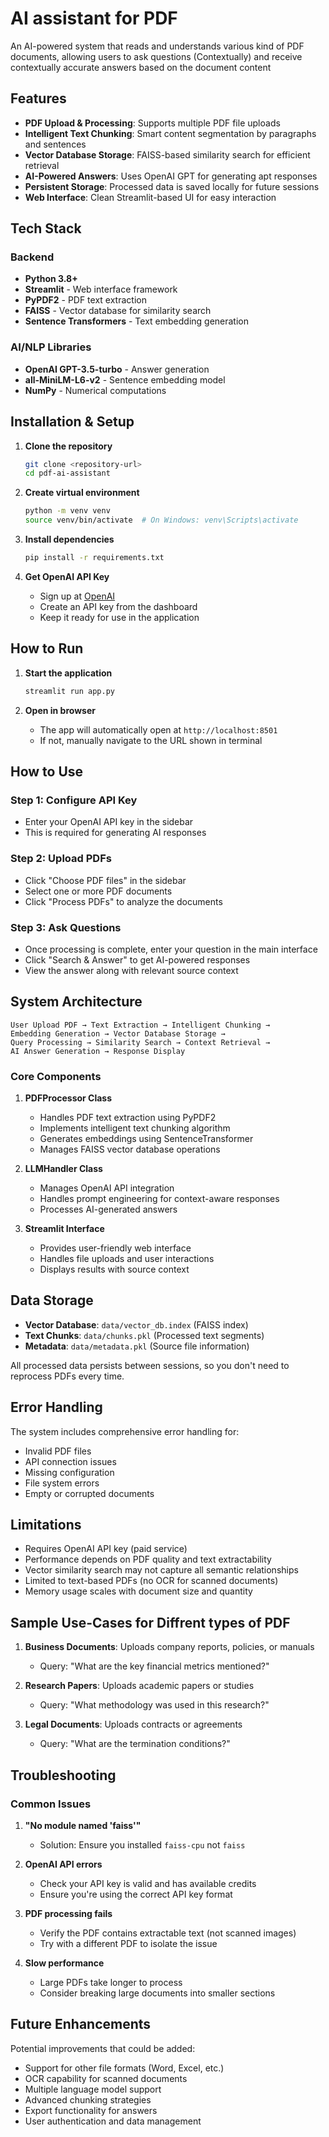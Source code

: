 #  AI assistant for PDF

An AI-powered system that reads and understands various kind of PDF documents, allowing users to ask questions (Contextually) and receive contextually accurate answers based on the document content

## Features

- **PDF Upload & Processing**: Supports multiple PDF file uploads
- **Intelligent Text Chunking**: Smart content segmentation by paragraphs and sentences
- **Vector Database Storage**: FAISS-based similarity search for efficient retrieval
- **AI-Powered Answers**: Uses OpenAI GPT for generating apt responses
- **Persistent Storage**: Processed data is saved locally for future sessions
- **Web Interface**: Clean Streamlit-based UI for easy interaction

## Tech Stack

### Backend
- **Python 3.8+**
- **Streamlit** - Web interface framework
- **PyPDF2** - PDF text extraction
- **FAISS** - Vector database for similarity search
- **Sentence Transformers** - Text embedding generation

### AI/NLP Libraries
- **OpenAI GPT-3.5-turbo** - Answer generation
- **all-MiniLM-L6-v2** - Sentence embedding model
- **NumPy** - Numerical computations

## Installation & Setup

1. **Clone the repository**
   ```bash
   git clone <repository-url>
   cd pdf-ai-assistant
   ```

2. **Create virtual environment**
   ```bash
   python -m venv venv
   source venv/bin/activate  # On Windows: venv\Scripts\activate
   ```

3. **Install dependencies**
   ```bash
   pip install -r requirements.txt
   ```

4. **Get OpenAI API Key**
   - Sign up at [OpenAI](https://platform.openai.com/)
   - Create an API key from the dashboard
   - Keep it ready for use in the application

## How to Run

1. **Start the application**
   ```bash
   streamlit run app.py
   ```

2. **Open in browser**
   - The app will automatically open at `http://localhost:8501`
   - If not, manually navigate to the URL shown in terminal

## How to Use

### Step 1: Configure API Key
- Enter your OpenAI API key in the sidebar
- This is required for generating AI responses

### Step 2: Upload PDFs
- Click "Choose PDF files" in the sidebar
- Select one or more PDF documents
- Click "Process PDFs" to analyze the documents

### Step 3: Ask Questions
- Once processing is complete, enter your question in the main interface
- Click "Search & Answer" to get AI-powered responses
- View the answer along with relevant source context

## System Architecture

```
User Upload PDF → Text Extraction → Intelligent Chunking → 
Embedding Generation → Vector Database Storage → 
Query Processing → Similarity Search → Context Retrieval → 
AI Answer Generation → Response Display
```

### Core Components

1. **PDFProcessor Class**
   - Handles PDF text extraction using PyPDF2
   - Implements intelligent text chunking algorithm
   - Generates embeddings using SentenceTransformer
   - Manages FAISS vector database operations

2. **LLMHandler Class**
   - Manages OpenAI API integration
   - Handles prompt engineering for context-aware responses
   - Processes AI-generated answers

3. **Streamlit Interface**
   - Provides user-friendly web interface
   - Handles file uploads and user interactions
   - Displays results with source context

## Data Storage

- **Vector Database**: `data/vector_db.index` (FAISS index)
- **Text Chunks**: `data/chunks.pkl` (Processed text segments)
- **Metadata**: `data/metadata.pkl` (Source file information)

All processed data persists between sessions, so you don't need to reprocess PDFs every time.

## Error Handling

The system includes comprehensive error handling for:
- Invalid PDF files
- API connection issues
- Missing configuration
- File system errors
- Empty or corrupted documents

## Limitations

- Requires OpenAI API key (paid service)
- Performance depends on PDF quality and text extractability
- Vector similarity search may not capture all semantic relationships
- Limited to text-based PDFs (no OCR for scanned documents)
- Memory usage scales with document size and quantity


## Sample Use-Cases for Diffrent types of PDF 

1. **Business Documents**: Uploads company reports, policies, or manuals
   - Query: "What are the key financial metrics mentioned?"
   
2. **Research Papers**: Uploads academic papers or studies
   - Query: "What methodology was used in this research?"
   
3. **Legal Documents**: Uploads contracts or agreements
   - Query: "What are the termination conditions?"

## Troubleshooting

### Common Issues

1. **"No module named 'faiss'"**
   - Solution: Ensure you installed `faiss-cpu` not `faiss`

2. **OpenAI API errors**
   - Check your API key is valid and has available credits
   - Ensure you're using the correct API key format

3. **PDF processing fails**
   - Verify the PDF contains extractable text (not scanned images)
   - Try with a different PDF to isolate the issue

4. **Slow performance**
   - Large PDFs take longer to process
   - Consider breaking large documents into smaller sections


## Future Enhancements

Potential improvements that could be added:
- Support for other file formats (Word, Excel, etc.)
- OCR capability for scanned documents
- Multiple language model support
- Advanced chunking strategies
- Export functionality for answers
- User authentication and data management
